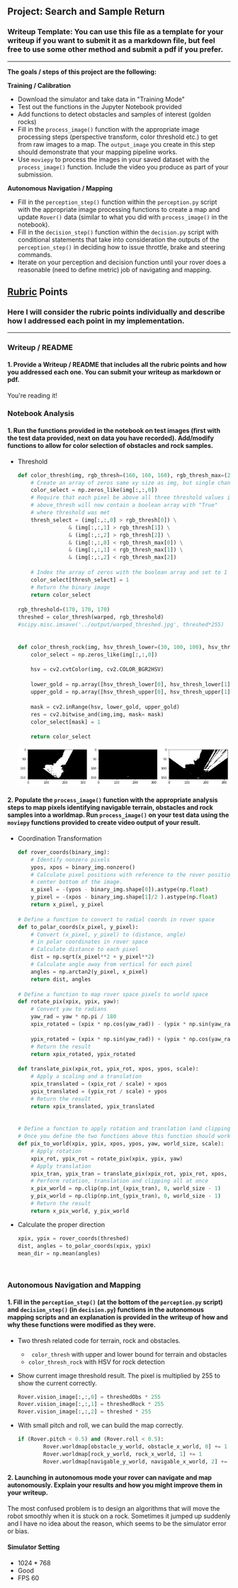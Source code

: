 ## Project: Search and Sample Return
### Writeup Template: You can use this file as a template for your writeup if you want to submit it as a markdown file, but feel free to use some other method and submit a pdf if you prefer.

---


**The goals / steps of this project are the following:**  

**Training / Calibration**  

* Download the simulator and take data in "Training Mode"
* Test out the functions in the Jupyter Notebook provided
* Add functions to detect obstacles and samples of interest (golden rocks)
* Fill in the `process_image()` function with the appropriate image processing steps (perspective transform, color threshold etc.) to get from raw images to a map.  The `output_image` you create in this step should demonstrate that your mapping pipeline works.
* Use `moviepy` to process the images in your saved dataset with the `process_image()` function.  Include the video you produce as part of your submission.

**Autonomous Navigation / Mapping**

* Fill in the `perception_step()` function within the `perception.py` script with the appropriate image processing functions to create a map and update `Rover()` data (similar to what you did with `process_image()` in the notebook). 
* Fill in the `decision_step()` function within the `decision.py` script with conditional statements that take into consideration the outputs of the `perception_step()` in deciding how to issue throttle, brake and steering commands. 
* Iterate on your perception and decision function until your rover does a reasonable (need to define metric) job of navigating and mapping.  

[//]: # "Image References"

[image1]: ./misc/rover_image.jpg
[image2]: ./calibration_images/example_grid1.jpg
[image3]: ./calibration_images/example_rock1.jpg

## [Rubric](https://review.udacity.com/#!/rubrics/916/view) Points
### Here I will consider the rubric points individually and describe how I addressed each point in my implementation.  

---
### Writeup / README

#### 1. Provide a Writeup / README that includes all the rubric points and how you addressed each one.  You can submit your writeup as markdown or pdf.  

You're reading it!

### Notebook Analysis
#### 1. Run the functions provided in the notebook on test images (first with the test data provided, next on data you have recorded). Add/modify functions to allow for color selection of obstacles and rock samples.
- Threshold

  ```python
  def color_thresh(img, rgb_thresh=(160, 160, 160), rgb_thresh_max=(255, 255, 255)):
      # Create an array of zeros same xy size as img, but single channel
      color_select = np.zeros_like(img[:,:,0])
      # Require that each pixel be above all three threshold values in RGB
      # above_thresh will now contain a boolean array with "True"
      # where threshold was met
      thresh_select = (img[:,:,0] > rgb_thresh[0]) \
                  & (img[:,:,1] > rgb_thresh[1]) \
                  & (img[:,:,2] > rgb_thresh[2]) \
                  & (img[:,:,0] < rgb_thresh_max[0]) \
                  & (img[:,:,1] < rgb_thresh_max[1]) \
                  & (img[:,:,2] < rgb_thresh_max[2]) 

      # Index the array of zeros with the boolean array and set to 1
      color_select[thresh_select] = 1
      # Return the binary image
      return color_select

  rgb_threshold=(170, 170, 170)
  threshed = color_thresh(warped, rgb_threshold)
  #scipy.misc.imsave('../output/warped_threshed.jpg', threshed*255)
     

  def color_thresh_rock(img, hsv_thresh_lower=(30, 100, 100), hsv_thresh_upper=(30, 255, 255)):
      color_select = np.zeros_like(img[:,:,0])

      hsv = cv2.cvtColor(img, cv2.COLOR_BGR2HSV)

      lower_gold = np.array([hsv_thresh_lower[0], hsv_thresh_lower[1], hsv_thresh_lower[2]])
      upper_gold = np.array([hsv_thresh_upper[0], hsv_thresh_upper[1], hsv_thresh_upper[2]])

      mask = cv2.inRange(hsv, lower_gold, upper_gold)
      res = cv2.bitwise_and(img,img, mask= mask)
      color_select[mask] = 1

      return color_select
  ```

  ![](01.Threshold.png)



#### 2. Populate the `process_image()` function with the appropriate analysis steps to map pixels identifying navigable terrain, obstacles and rock samples into a worldmap.  Run `process_image()` on your test data using the `moviepy` functions provided to create video output of your result. 
- Coordination Transformation

  ```python
  def rover_coords(binary_img):
      # Identify nonzero pixels
      ypos, xpos = binary_img.nonzero()
      # Calculate pixel positions with reference to the rover position being at the 
      # center bottom of the image.  
      x_pixel = -(ypos - binary_img.shape[0]).astype(np.float)
      y_pixel = -(xpos - binary_img.shape[1]/2 ).astype(np.float)
      return x_pixel, y_pixel

  # Define a function to convert to radial coords in rover space
  def to_polar_coords(x_pixel, y_pixel):
      # Convert (x_pixel, y_pixel) to (distance, angle) 
      # in polar coordinates in rover space
      # Calculate distance to each pixel
      dist = np.sqrt(x_pixel**2 + y_pixel**2)
      # Calculate angle away from vertical for each pixel
      angles = np.arctan2(y_pixel, x_pixel)
      return dist, angles

  # Define a function to map rover space pixels to world space
  def rotate_pix(xpix, ypix, yaw):
      # Convert yaw to radians
      yaw_rad = yaw * np.pi / 180
      xpix_rotated = (xpix * np.cos(yaw_rad)) - (ypix * np.sin(yaw_rad))
                              
      ypix_rotated = (xpix * np.sin(yaw_rad)) + (ypix * np.cos(yaw_rad))
      # Return the result  
      return xpix_rotated, ypix_rotated

  def translate_pix(xpix_rot, ypix_rot, xpos, ypos, scale): 
      # Apply a scaling and a translation
      xpix_translated = (xpix_rot / scale) + xpos
      ypix_translated = (ypix_rot / scale) + ypos
      # Return the result  
      return xpix_translated, ypix_translated


  # Define a function to apply rotation and translation (and clipping)
  # Once you define the two functions above this function should work
  def pix_to_world(xpix, ypix, xpos, ypos, yaw, world_size, scale):
      # Apply rotation
      xpix_rot, ypix_rot = rotate_pix(xpix, ypix, yaw)
      # Apply translation
      xpix_tran, ypix_tran = translate_pix(xpix_rot, ypix_rot, xpos, ypos, scale)
      # Perform rotation, translation and clipping all at once
      x_pix_world = np.clip(np.int_(xpix_tran), 0, world_size - 1)
      y_pix_world = np.clip(np.int_(ypix_tran), 0, world_size - 1)
      # Return the result
      return x_pix_world, y_pix_world
  ```

- Calculate the proper direction

  ```python
  xpix, ypix = rover_coords(threshed)
  dist, angles = to_polar_coords(xpix, ypix)
  mean_dir = np.mean(angles)
  ```

  ​

### Autonomous Navigation and Mapping

#### 1. Fill in the `perception_step()` (at the bottom of the `perception.py` script) and `decision_step()` (in `decision.py`) functions in the autonomous mapping scripts and an explanation is provided in the writeup of how and why these functions were modified as they were.

- Two thresh related code for terrain, rock and obstacles.

  - ` color_thresh` with upper and lower bound for terrain and obstacles
  - `color_thresh_rock` with HSV for rock detection

- Show current image threshold result. The pixel is multiplied by 255 to show the current correctly.

  ```python
  Rover.vision_image[:,:,0] = threshedObs * 255
  Rover.vision_image[:,:,1] = threshedRock * 255
  Rover.vision_image[:,:,2] = threshed * 255
  ```

- With small pitch and roll, we can build the map correctly.

  ```python
  if (Rover.pitch < 0.5) and (Rover.roll < 0.5):
          Rover.worldmap[obstacle_y_world, obstacle_x_world, 0] += 1
          Rover.worldmap[rock_y_world, rock_x_world, 1] += 1
          Rover.worldmap[navigable_y_world, navigable_x_world, 2] += 1 
  ```


#### 2. Launching in autonomous mode your rover can navigate and map autonomously.  Explain your results and how you might improve them in your writeup.  

The most confused problem is to design an algorithms that will move the robot smoothly  when it is stuck on a rock. Sometimes it jumped up suddenly and I have no idea about the reason, which seems to be the simulator error or bias.



#### Simulator Setting

-  1024 * 768
- Good
- FPS 60